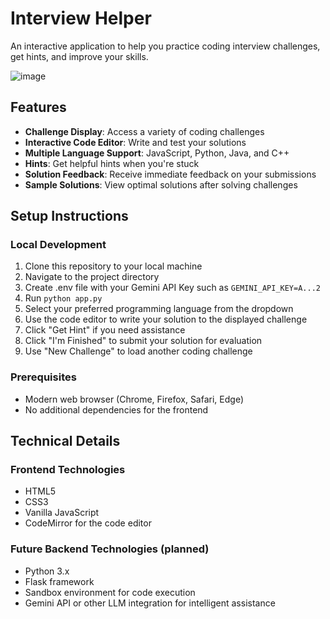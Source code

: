 # Interview Helper

An interactive application to help you practice coding interview challenges, get hints, and improve your skills.

![image](https://github.com/user-attachments/assets/adfdc31f-943e-45db-9036-4b80ab7a5ed2)

## Features

- **Challenge Display**: Access a variety of coding challenges
- **Interactive Code Editor**: Write and test your solutions
- **Multiple Language Support**: JavaScript, Python, Java, and C++
- **Hints**: Get helpful hints when you're stuck
- **Solution Feedback**: Receive immediate feedback on your submissions
- **Sample Solutions**: View optimal solutions after solving challenges

## Setup Instructions

### Local Development
1. Clone this repository to your local machine
2. Navigate to the project directory
3. Create .env file with your Gemini API Key such as `GEMINI_API_KEY=A...2`
3. Run `python app.py`
4. Select your preferred programming language from the dropdown
5. Use the code editor to write your solution to the displayed challenge
6. Click "Get Hint" if you need assistance
7. Click "I'm Finished" to submit your solution for evaluation
8. Use "New Challenge" to load another coding challenge

### Prerequisites
- Modern web browser (Chrome, Firefox, Safari, Edge)
- No additional dependencies for the frontend

## Technical Details

### Frontend Technologies
- HTML5
- CSS3
- Vanilla JavaScript
- CodeMirror for the code editor

### Future Backend Technologies (planned)
- Python 3.x
- Flask framework
- Sandbox environment for code execution
- Gemini API or other LLM integration for intelligent assistance
